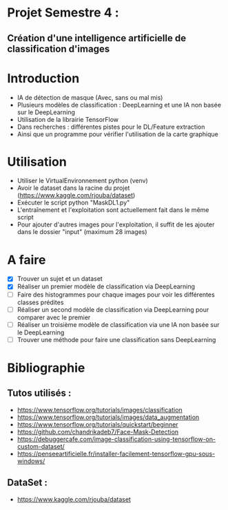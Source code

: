 # Projet Semestre 4 :
## Création d'une intelligence artificielle de classification d'images

# Introduction
* IA de détection de masque (Avec, sans ou mal mis)
* Plusieurs modèles de classification : DeepLearning et une IA non basée sur le DeepLearning
* Utilisation de la librairie TensorFlow
* Dans recherches : différentes pistes pour le DL/Feature extraction
* Ainsi que un programme pour vérifier l'utilisation de la carte graphique

# Utilisation
* Utiliser le VirtualEnvironnement python (venv)
* Avoir le dataset dans la racine du projet (https://www.kaggle.com/rjouba/dataset)
* Exécuter le script python "MaskDL1.py"
* L'entraînement et l'exploitation sont actuellement fait dans le même script
* Pour ajouter d'autres images pour l'exploitation, il suffit de les ajouter dans le dossier "input" (maximum 28 images)

# A faire
- [x] Trouver un sujet et un dataset
- [x] Réaliser un premier modèle de classification via DeepLearning
- [ ] Faire des histogrammes pour chaque images pour voir les différentes classes prédites
- [ ] Réaliser un second modèle de classification via DeepLearning pour comparer avec le premier
- [ ] Réaliser un troisième modèle de classification via une IA non basée sur le DeepLearning
- [ ] Trouver une méthode pour faire une classification sans DeepLearning

# Bibliographie
## Tutos utilisés :
* https://www.tensorflow.org/tutorials/images/classification
* https://www.tensorflow.org/tutorials/images/data_augmentation
* https://www.tensorflow.org/tutorials/quickstart/beginner
* https://github.com/chandrikadeb7/Face-Mask-Detection
* https://debuggercafe.com/image-classification-using-tensorflow-on-custom-dataset/
* https://penseeartificielle.fr/installer-facilement-tensorflow-gpu-sous-windows/
## DataSet :
* https://www.kaggle.com/rjouba/dataset